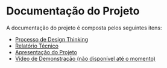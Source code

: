 # Documentação do Projeto

A documentação do projeto é composta pelos seguintes itens: 

 - [Processo de Design Thinking](concepcao/Mobilidade%20Urbana%20-%20BUZZ%C3%83O%20Design%20Thinking.pdf)
 - [Relatório Técnico](https://github.com/ICEI-PUC-Minas-PPLES-TI/plf-es-2022-2-ti1-7924100-mobilidade-urbana/blob/master/docs/relatorio/Relatorio%20Tecnico.md)
 - [Apresentação do Projeto](https://github.com/ICEI-PUC-Minas-PPLES-TI/plf-es-2022-2-ti1-7924100-mobilidade-urbana/blob/master/docs/apresentacao/Apresenta%C3%A7%C3%A3o%20-%20Sprint%204.pptx)
 - [Vídeo de Demonstração (não disponível até o momento)](https://youtube.com) 


